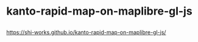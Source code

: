 # kanto-rapid-map-on-maplibre-gl-js
## 
https://shi-works.github.io/kanto-rapid-map-on-maplibre-gl-js/
